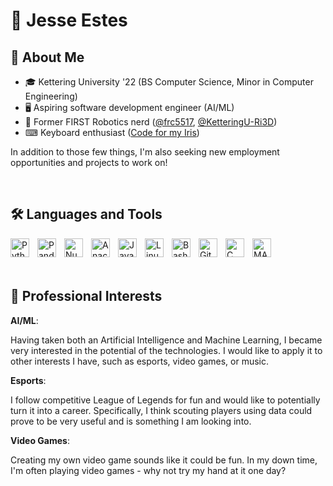 # 👻 Jesse Estes 

## 🔎 About Me
- 🎓 Kettering University '22 (BS Computer Science, Minor in Computer Engineering)
- 🖥 Aspiring software development engineer (AI/ML)
- 🤖 Former FIRST Robotics nerd ([@frc5517](https://github.com/frc5517), [@KetteringU-Ri3D](https://github.com/KetteringU-Ri3D))
- ⌨ Keyboard enthusiast ([Code for my Iris](https://github.com/jestes5111/qmk_firmware/blob/master/keyboards/keebio/iris/keymaps/jestes5111))

In addition to those few things, I'm also seeking new employment opportunities and projects to work on!

<br />

## 🛠 Languages and Tools
<img align="left" alt="Python" width="30px" style="padding-right:10px;" src="https://cdn.jsdelivr.net/gh/devicons/devicon/icons/python/python-plain.svg"/>
<img align="left" alt="Pandas" width="30px" style="padding-right:10px;" src="https://cdn.jsdelivr.net/gh/devicons/devicon/icons/pandas/pandas-original.svg"/>
<img align="left" alt="NumPy" width="30px" style="padding-right:10px;" src="https://cdn.jsdelivr.net/gh/devicons/devicon/icons/numpy/numpy-original.svg"/>
<img align="left" alt="Anaconda" width="30px" style="padding-right:10px;" src="https://cdn.jsdelivr.net/gh/devicons/devicon/icons/anaconda/anaconda-original.svg"/>
<img align="left" alt="Java" width="30px" style="padding-right:10px;" src="https://cdn.jsdelivr.net/gh/devicons/devicon/icons/java/java-original.svg"/>
<img align="left" alt="Linux" width="30px" style="padding-right:10px;" src="https://cdn.jsdelivr.net/gh/devicons/devicon/icons/linux/linux-original.svg"/>
<img align="left" alt="Bash" width="30px" style="padding-right:10px;" src="https://cdn.jsdelivr.net/gh/devicons/devicon/icons/bash/bash-original.svg" />
<img align="left" alt="Git" width="30px" style="padding-right:10px;" src="https://cdn.jsdelivr.net/gh/devicons/devicon/icons/git/git-original.svg" />
<img align="left" alt="C" width="30px" style="padding-right:10px;" src="https://cdn.jsdelivr.net/gh/devicons/devicon/icons/c/c-original.svg"/>
<img align="left" alt="MATLAB" width="30px" style="padding-right:10px;" src="https://cdn.jsdelivr.net/gh/devicons/devicon/icons/matlab/matlab-original.svg"/>

<br /><br /><br />

## 💼 Professional Interests

**AI/ML**:

Having taken both an Artificial Intelligence and Machine Learning, I became
very interested in the potential of the technologies. I would like to apply it
to other interests I have, such as esports, video games, or music.

**Esports**:

I follow competitive League of Legends for fun and would like to potentially
turn it into a career. Specifically, I think scouting players using data could
prove to be very useful and is something I am looking into.

**Video Games**:

Creating my own video game sounds like it could be fun. In my down time, I'm
often playing video games - why not try my hand at it one day?
